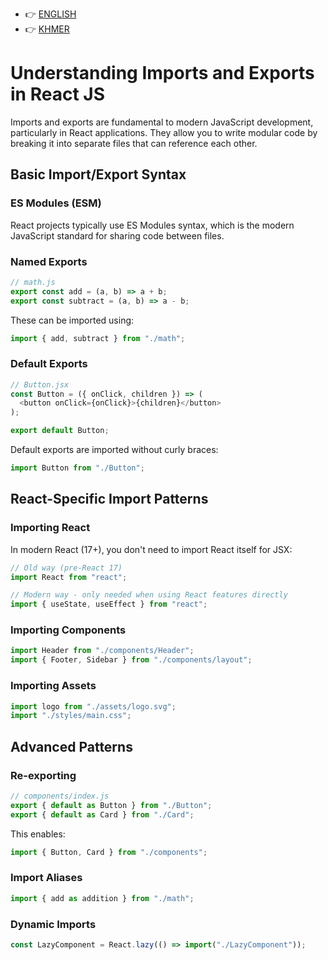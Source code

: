 - 👉 [ENGLISH](https://github.com/VannsanNin/ImportExport/blob/main/README.md)
- 👉 [KHMER](https://github.com/VannsanNin/ImportExport/blob/main/KHMER.md)

# Understanding Imports and Exports in React JS

Imports and exports are fundamental to modern JavaScript development, particularly in React applications. They allow you to write modular code by breaking it into separate files that can reference each other.

## Basic Import/Export Syntax

### ES Modules (ESM)

React projects typically use ES Modules syntax, which is the modern JavaScript standard for sharing code between files.

### Named Exports

```javascript
// math.js
export const add = (a, b) => a + b;
export const subtract = (a, b) => a - b;
```

These can be imported using:

```javascript
import { add, subtract } from "./math";
```

### Default Exports

```javascript
// Button.jsx
const Button = ({ onClick, children }) => (
  <button onClick={onClick}>{children}</button>
);

export default Button;
```

Default exports are imported without curly braces:

```javascript
import Button from "./Button";
```

## React-Specific Import Patterns

### Importing React

In modern React (17+), you don't need to import React itself for JSX:

```javascript
// Old way (pre-React 17)
import React from "react";

// Modern way - only needed when using React features directly
import { useState, useEffect } from "react";
```

### Importing Components

```javascript
import Header from "./components/Header";
import { Footer, Sidebar } from "./components/layout";
```

### Importing Assets

```javascript
import logo from "./assets/logo.svg";
import "./styles/main.css";
```

## Advanced Patterns

### Re-exporting

```javascript
// components/index.js
export { default as Button } from "./Button";
export { default as Card } from "./Card";
```

This enables:

```javascript
import { Button, Card } from "./components";
```

### Import Aliases

```javascript
import { add as addition } from "./math";
```

### Dynamic Imports

```javascript
const LazyComponent = React.lazy(() => import("./LazyComponent"));
```
